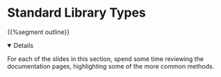 # Standard Library Types

{{%segment outline}}

<details open="true">

For each of the slides in this section, spend some time reviewing the
documentation pages, highlighting some of the more common methods.

</details>

